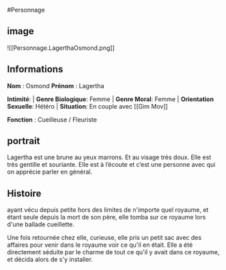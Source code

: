 #Personnage 

## image
![[Personnage.LagerthaOsmond.png]]

## Informations
**Nom** : Osmond 
**Prénom** : Lagertha

**Intimité**:
| **Genre Biologique**: Femme 
| **Genre Moral**: Femme 
| **Orientation Sexuelle**: Hétéro 
| **Situation**: En couple avec [[Gim Mov]]

**Fonction** : Cueilleuse / Fleuriste

## portrait
Lagertha est une brune au yeux marrons. Et au visage très doux. Elle est très gentille et souriante. Elle est à l’écoute et c’est une personne avec qui on apprécie parler en général.

## Histoire
ayant vécu depuis petite hors des limites de n'importe quel royaume, et étant seule depuis la mort de son père, elle tomba sur ce royaume lors d'une ballade cueillette.

Une fois retournée chez elle, curieuse, elle pris un petit sac avec des affaires pour venir dans le royaume voir ce qu'il en était. Elle a été directement séduite par le charme de tout ce qu'il y avait dans ce royaume, et décida alors de s'y installer.